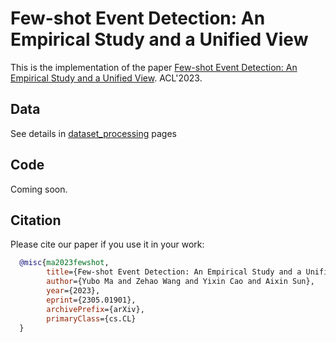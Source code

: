 # Few-shot Event Detection: An Empirical Study and a Unified View
This is the implementation of the paper [Few-shot Event Detection: An Empirical Study and a Unified View](https://arxiv.org/abs/2305.01901). ACL'2023.

## Data
See details in [dataset_processing](./dataset_processing/) pages

## Code
Coming soon.

## Citation
Please cite our paper if you use it in your work:
```bibtex
  @misc{ma2023fewshot,
        title={Few-shot Event Detection: An Empirical Study and a Unified View}, 
        author={Yubo Ma and Zehao Wang and Yixin Cao and Aixin Sun},
        year={2023},
        eprint={2305.01901},
        archivePrefix={arXiv},
        primaryClass={cs.CL}
  }
```
